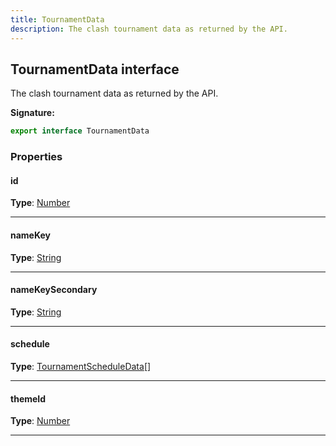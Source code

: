 ```yaml
---
title: TournamentData
description: The clash tournament data as returned by the API.
---
```


## TournamentData interface

The clash tournament data as returned by the API.

**Signature:**

```ts
export interface TournamentData 
```

### Properties

#### id



**Type**: [Number](https://developer.mozilla.org/en-US/docs/Web/JavaScript/Reference/Global_Objects/Number)

---

#### nameKey



**Type**: [String](https://developer.mozilla.org/en-US/docs/Web/JavaScript/Reference/Global_Objects/String)

---

#### nameKeySecondary



**Type**: [String](https://developer.mozilla.org/en-US/docs/Web/JavaScript/Reference/Global_Objects/String)

---

#### schedule



**Type**: [TournamentScheduleData](/shieldbow/api/TournamentScheduleData.md)[]

---

#### themeId



**Type**: [Number](https://developer.mozilla.org/en-US/docs/Web/JavaScript/Reference/Global_Objects/Number)

---

